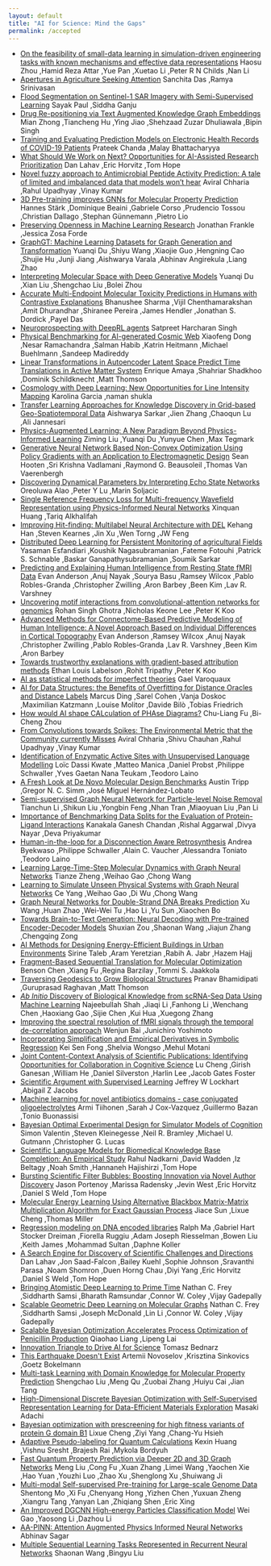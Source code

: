 ```yaml
---
layout: default
title: "AI for Science: Mind the Gaps"
permalink: /accepted
---
```


- [On the feasibility of small-data learning in simulation-driven engineering tasks with known mechanisms and effective data representations](https://openreview.net/forum?id=qvxJBCp7aji) Haosu Zhou ,Hamid Reza Attar ,Yue Pan ,Xuetao Li ,Peter R N Childs ,Nan Li
- [Apertures in Agriculture Seeking Attention](https://openreview.net/forum?id=vKrGCS5uUhb) Sanchita Das ,Ramya Srinivasan
- [Flood Segmentation on Sentinel-1 SAR Imagery with Semi-Supervised Learning](https://openreview.net/forum?id=kXgbFvXcwDX) Sayak Paul ,Siddha Ganju
- [Drug Re-positioning via Text Augmented Knowledge Graph Embeddings](https://openreview.net/forum?id=qI-IS8DPq_N) Mian Zhong ,Tiancheng Hu ,Ying Jiao ,Shehzaad Zuzar Dhuliawala ,Bipin Singh
- [Training and Evaluating Prediction Models on Electronic Health Records of COVID-19 Patients](https://openreview.net/forum?id=pcqMqTZDvrM) Prateek Chanda ,Malay Bhattacharyya
- [What Should We Work on Next? Opportunities for AI-Assisted Research Prioritization](https://openreview.net/forum?id=Hwm2y2CxfUU) Dan Lahav ,Eric Horvitz ,Tom Hope
- [Novel fuzzy approach to Antimicrobial Peptide Activity Prediction: A tale of limited and imbalanced data that models won’t hear](https://openreview.net/forum?id=x0tzOYvapDl) Aviral Chharia ,Rahul Upadhyay ,Vinay Kumar
- [3D Pre-training improves GNNs for Molecular Property Prediction](https://openreview.net/forum?id=8K23ZyTIKuF) Hannes Stärk ,Dominique Beaini ,Gabriele Corso ,Prudencio Tossou ,Christian Dallago ,Stephan Günnemann ,Pietro Lio
- [Preserving Openness in Machine Learning Research](https://openreview.net/forum?id=WQBz2O_LuBX) Jonathan Frankle ,Jessica Zosa Forde
- [GraphGT: Machine Learning Datasets for Graph Generation and Transformation](https://openreview.net/forum?id=nUktmJLz0up) Yuanqi Du ,Shiyu Wang ,Xiaojie Guo ,Hengning Cao ,Shujie Hu ,Junji Jiang ,Aishwarya Varala ,Abhinav Angirekula ,Liang Zhao
- [Interpreting Molecular Space with Deep Generative Models](https://openreview.net/forum?id=vbNoyRyvL2G) Yuanqi Du ,Xian Liu ,Shengchao Liu ,Bolei Zhou
- [Accurate Multi-Endpoint Molecular Toxicity Predictions in Humans with Contrastive Explanations](https://openreview.net/forum?id=GXXqqeWcqaI) Bhanushee Sharma ,Vijil Chenthamarakshan ,Amit Dhurandhar ,Shiranee Pereira ,James Hendler ,Jonathan S. Dordick ,Payel Das
- [Neuroprospecting with DeepRL agents](https://openreview.net/forum?id=5Q-sYQ9tD5j) Satpreet Harcharan Singh
- [Physical Benchmarking for AI-generated Cosmic Web](https://openreview.net/forum?id=7lTdLaW9jEB) Xiaofeng Dong ,Nesar Ramachandra ,Salman Habib ,Katrin Heitmann ,Michael Buehlmann ,Sandeep Madireddy
- [Linear Transformations in Autoencoder Latent Space Predict Time Translations in Active Matter System](https://openreview.net/forum?id=ZDBDTHSoMDU) Enrique Amaya ,Shahriar Shadkhoo ,Dominik Schildknecht ,Matt Thomson
- [Cosmology with Deep Learning: New Opportunities for Line Intensity Mapping](https://openreview.net/forum?id=VFi3Bjzx14x) Karolina Garcia ,naman shukla
- [Transfer Learning Approaches for Knowledge Discovery in Grid-based Geo-Spatiotemporal Data](https://openreview.net/forum?id=mC6-nsYtacP) Aishwarya Sarkar ,Jien Zhang ,Chaoqun Lu ,Ali Jannesari
- [Physics-Augmented Learning: A New Paradigm Beyond Physics-Informed Learning](https://openreview.net/forum?id=suxElmrPNAY) Ziming Liu ,Yuanqi Du ,Yunyue Chen ,Max Tegmark
- [Generative Neural Network Based Non-Convex Optimization Using Policy Gradients with an Application to Electromagnetic Design](https://openreview.net/forum?id=SodRp33gCuk) Sean Hooten ,Sri Krishna Vadlamani ,Raymond G. Beausoleil ,Thomas Van Vaerenbergh
- [Discovering Dynamical Parameters by Interpreting Echo State Networks](https://openreview.net/forum?id=coaSxusdBLX) Oreoluwa Alao ,Peter Y Lu ,Marin Soljacic
- [Single Reference Frequency Loss for Multi-frequency Wavefield Representation using Physics-Informed Neural Networks](https://openreview.net/forum?id=YKOxeWFsQfq) Xinquan Huang ,Tariq Alkhalifah
- [Improving Hit-finding: Multilabel Neural Architecture with DEL](https://openreview.net/forum?id=fScB3uII-JV) Kehang Han ,Steven Kearnes ,Jin Xu ,Wen Torng ,JW Feng
- [Distributed Deep Learning for Persistent Monitoring of agricultural Fields](https://openreview.net/forum?id=rctFXFsFvbI) Yasaman Esfandiari ,Koushik Nagasubramanian ,Fateme Fotouhi ,Patrick S. Schnable ,Baskar Ganapathysubramanian ,Soumik Sarkar
- [Predicting and Explaining Human Intelligence from Resting State fMRI Data](https://openreview.net/forum?id=7xrgR8LEDo0) Evan Anderson ,Anuj Nayak ,Sourya Basu ,Ramsey Wilcox ,Pablo Robles-Granda ,Christopher Zwilling ,Aron Barbey ,Been Kim ,Lav R. Varshney
- [Uncovering motif interactions from convolutional-attention networks for genomics](https://openreview.net/forum?id=ITOQhccyRsk) Rohan Singh Ghotra ,Nicholas Keone Lee ,Peter K Koo
- [Advanced Methods for Connectome-Based Predictive Modeling of Human Intelligence: A Novel Approach Based on Individual Differences in Cortical Topography](https://openreview.net/forum?id=VJ1KoBzl3ja) Evan Anderson ,Ramsey Wilcox ,Anuj Nayak ,Christopher Zwilling ,Pablo Robles-Granda ,Lav R. Varshney ,Been Kim ,Aron Barbey
- [Towards trustworthy explanations with gradient-based attribution methods](https://openreview.net/forum?id=LGgo0wPM2MF) Ethan Louis Labelson ,Rohit Tripathy ,Peter K Koo
- [AI as statistical methods for imperfect theories](https://openreview.net/forum?id=rzWxx4jAH79) Gael Varoquaux
- [AI for Data Structures: the Benefits of Overfitting for Distance Oracles and Distance Labels](https://openreview.net/forum?id=48TVv-4ectO) Marcus Ding ,Sarel Cohen ,Vanja Doskoc ,Maximilian Katzmann ,Louise Molitor ,Davide Bilò ,Tobias Friedrich
- [How would AI shape CALculation of PHAse Diagrams?](https://openreview.net/forum?id=A-zkqULBY6u) Chu-Liang Fu ,Bi-Cheng Zhou
- [From Convolutions towards Spikes: The Environmental Metric that the Community currently Misses](https://openreview.net/forum?id=wqYZ9dsHrCq) Aviral Chharia ,Shivu Chauhan ,Rahul Upadhyay ,Vinay Kumar
- [Identification of Enzymatic Active Sites with Unsupervised Language Modelling](https://openreview.net/forum?id=ys8reOFHJdw) Loïc Dassi Kwate ,Matteo Manica ,Daniel Probst ,Philippe Schwaller ,Yves Gaetan Nana Teukam ,Teodoro Laino
- [A Fresh Look at De Novo Molecular Design Benchmarks](https://openreview.net/forum?id=gS3XMun4cl_) Austin Tripp ,Gregor N. C. Simm ,José Miguel Hernández-Lobato
- [Semi-supervised Graph Neural Network for Particle-level Noise Removal](https://openreview.net/forum?id=kTIngiqLU-X) Tianchun Li ,Shikun Liu ,Yongbin Feng ,Nhan Tran ,Miaoyuan Liu ,Pan Li
- [Importance of Benchmarking Data Splits for the Evaluation of Protein-Ligand Interactions](https://openreview.net/forum?id=28SUSAoEeEl) Kanakala Ganesh Chandan ,Rishal Aggarwal ,Divya Nayar ,Deva Priyakumar
- [Human-in-the-loop for a Disconnection Aware Retrosynthesis](https://openreview.net/forum?id=-xfwlkmsfN1) Andrea Byekwaso ,Philippe Schwaller ,Alain C. Vaucher ,Alessandra Toniato ,Teodoro Laino
- [Learning Large-Time-Step Molecular Dynamics with Graph Neural Networks](https://openreview.net/forum?id=cmXGBW7hN6Q) Tianze Zheng ,Weihao Gao ,Chong Wang
- [Learning to Simulate Unseen Physical Systems with Graph Neural Networks](https://openreview.net/forum?id=9Xh1v7Y9MAj) Ce Yang ,Weihao Gao ,Di Wu ,Chong Wang
- [Graph Neural Networks for Double-Strand DNA Breaks Prediction](https://openreview.net/forum?id=dt1E6n0ZvLT) Xu Wang ,Huan Zhao ,Wei-Wei Tu ,Hao Li ,Yu Sun ,Xiaochen Bo
- [Towards Brain-to-Text Generation: Neural Decoding with Pre-trained Encoder-Decoder Models](https://openreview.net/forum?id=13IJlk221xG) Shuxian Zou ,Shaonan Wang ,Jiajun Zhang ,Chengqing Zong
- [AI Methods for Designing Energy-Efficient Buildings in Urban Environments](https://openreview.net/forum?id=ar4JQAhtYS5) Sirine Taleb ,Aram Yeretzian ,Rabih A. Jabr ,Hazem Hajj
- [Fragment-Based Sequential Translation for Molecular Optimization](https://openreview.net/forum?id=E_Slr0JVvuC) Benson Chen ,Xiang Fu ,Regina Barzilay ,Tommi S. Jaakkola
- [Traversing Geodesics to Grow Biological Structures](https://openreview.net/forum?id=d98iZejhrGe) Pranav Bhamidipati ,Guruprasad Raghavan ,Matt Thomson
- [$\textit{Ab Initio}$ Discovery of Biological Knowledge from scRNA-Seq Data Using Machine Learning](https://openreview.net/forum?id=MVycrVfZtUx) Najeebullah Shah ,Jiaqi Li ,Fanhong Li ,Wenchang Chen ,Haoxiang Gao ,Sijie Chen ,Kui Hua ,Xuegong Zhang
- [Improving the spectral resolution of fMRI signals through the temporal de-correlation approach](https://openreview.net/forum?id=kbvHXsyQjd1) Wenjun Bai ,Junichiro Yoshimoto
- [Incorporating Simplification and Empirical Derivatives in Symbolic Regression](https://openreview.net/forum?id=pA0oTjoToZz) Kei Sen Fong ,Shelvia Wongso ,Mehul Motani
- [Joint Content-Context Analysis of Scientific Publications: Identifying Opportunities for Collaboration in Cognitive Science](https://openreview.net/forum?id=yzVECygEpF_) Lu Cheng ,Girish Ganesan ,William He ,Daniel Silverston ,Harlin Lee ,Jacob Gates Foster
- [Scientific Argument with Supervised Learning](https://openreview.net/forum?id=uGe5cXJXkib) Jeffrey W Lockhart ,Abigail Z Jacobs
- [Machine learning for novel antibiotics domains - case conjugated oligoelectrolytes](https://openreview.net/forum?id=kmK4jKeIUQh) Armi Tiihonen ,Sarah J Cox-Vazquez ,Guillermo Bazan ,Tonio Buonassisi
- [Bayesian Optimal Experimental Design for Simulator Models of Cognition](https://openreview.net/forum?id=PNMTx1cx3UU) Simon Valentin ,Steven Kleinegesse ,Neil R. Bramley ,Michael U. Gutmann ,Christopher G. Lucas
- [Scientific Language Models for Biomedical Knowledge Base Completion: An Empirical Study](https://openreview.net/forum?id=3pOp2EXTxWg) Rahul Nadkarni ,David Wadden ,Iz Beltagy ,Noah Smith ,Hannaneh Hajishirzi ,Tom Hope
- [Bursting Scientific Filter Bubbles: Boosting Innovation via Novel Author Discovery](https://openreview.net/forum?id=bpTUY9QcROH) Jason Portenoy ,Marissa Radensky ,Jevin West ,Eric Horvitz ,Daniel S Weld ,Tom Hope
- [Molecular Energy Learning Using Alternative Blackbox Matrix-Matrix Multiplication Algorithm for Exact Gaussian Process](https://openreview.net/forum?id=lyJ9BRKUzms) Jiace Sun ,Lixue Cheng ,Thomas Miller
- [Regression modeling on DNA encoded libraries](https://openreview.net/forum?id=rrcoPmV1XgN) Ralph Ma ,Gabriel Hart Stocker Dreiman ,Fiorella Ruggiu ,Adam Joseph Riesselman ,Bowen Liu ,Keith James ,Mohammad Sultan ,Daphne Koller
- [A Search Engine for Discovery of Scientific Challenges and Directions](https://openreview.net/forum?id=-Vtgk5VlsKf) Dan Lahav ,Jon Saad-Falcon ,Bailey Kuehl ,Sophie Johnson ,Sravanthi Parasa ,Noam Shomron ,Duen Horng Chau ,Diyi Yang ,Eric Horvitz ,Daniel S Weld ,Tom Hope
- [Bringing Atomistic Deep Learning to Prime Time](https://openreview.net/forum?id=TpCJZjDEsXe) Nathan C. Frey ,Siddharth Samsi ,Bharath Ramsundar ,Connor W. Coley ,Vijay Gadepally
- [Scalable Geometric Deep Learning on Molecular Graphs](https://openreview.net/forum?id=oeq0YQYn8Dv) Nathan C. Frey ,Siddharth Samsi ,Joseph McDonald ,Lin Li ,Connor W. Coley ,Vijay Gadepally
- [Scalable Bayesian Optimization Accelerates Process Optimization of Penicillin Production](https://openreview.net/forum?id=UVdSYXMNdOe) Qiaohao Liang ,Lipeng Lai
- [Innovation Triangle to Drive AI for Science](https://openreview.net/forum?id=P5PzCG0U9km) Tomasz Bednarz
- [This Earthquake Doesn't Exist](https://openreview.net/forum?id=YJnpUHXNtQf) Artemii Novoselov ,Krisztina Sinkovics ,Goetz Bokelmann
- [Multi-task Learning with Domain Knowledge for Molecular Property Prediction](https://openreview.net/forum?id=6cWgY5Epwzo) Shengchao Liu ,Meng Qu ,Zuobai Zhang ,Huiyu Cai ,Jian Tang
- [High-Dimensional Discrete Bayesian Optimization with Self-Supervised Representation Learning for Data-Efficient Materials Exploration](https://openreview.net/forum?id=xJhjehqjQeB) Masaki Adachi
- [Bayesian optimization with prescreening for high fitness variants of protein G domain B1](https://openreview.net/forum?id=ZR1dhH9lR6y) Lixue Cheng ,Ziyi Yang ,Chang-Yu Hsieh
- [Adaptive Pseudo-labeling for Quantum Calculations](https://openreview.net/forum?id=euX4TU0ryp2) Kexin Huang ,Vishnu Sresht ,Brajesh Rai ,Mykola Bordyuh
- [Fast Quantum Property Prediction via Deeper 2D and 3D Graph Networks](https://openreview.net/forum?id=4eQV5amfVNL) Meng Liu ,Cong Fu ,Xuan Zhang ,Limei Wang ,Yaochen Xie ,Hao Yuan ,Youzhi Luo ,Zhao Xu ,Shenglong Xu ,Shuiwang Ji
- [Multi-modal Self-supervised Pre-training for Large-scale Genome Data](https://openreview.net/forum?id=fdV-GZ4LPfn) Shentong Mo ,Xi Fu ,Chenyang Hong ,Yizhen Chen ,Yuxuan Zheng ,Xiangru Tang ,Yanyan Lan ,Zhiqiang Shen ,Eric Xing
- [An Improved DGCNN High-energy Particles Classification Model](https://openreview.net/forum?id=dAJ9De4q5Vz) Wei Gao ,Yaosong Li ,Dazhou Li
- [AA-PINN: Attention Augmented Physics Informed Neural Networks](https://openreview.net/forum?id=hlniRPNh-Oa) Abhinav Sagar
- [Multiple Sequential Learning Tasks Represented in Recurrent Neural Networks](https://openreview.net/forum?id=wi5u5Ob4XZ4) Shaonan Wang ,Bingyu Liu
